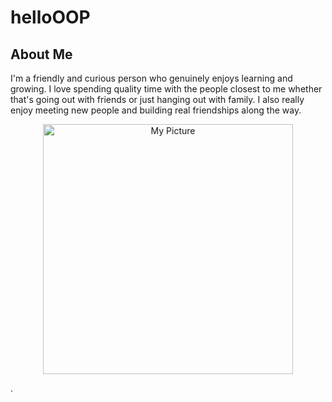 # helloOOP

## About Me
I'm a friendly and curious person who genuinely enjoys learning and growing. I love spending quality time with the people closest to me whether that's going out with friends or just hanging out with family. I also really enjoy meeting new people and building real friendships along the way.

<p align="center">
  <img src="  " alt="My Picture" width="400" hieght="400"/>
</p>.
